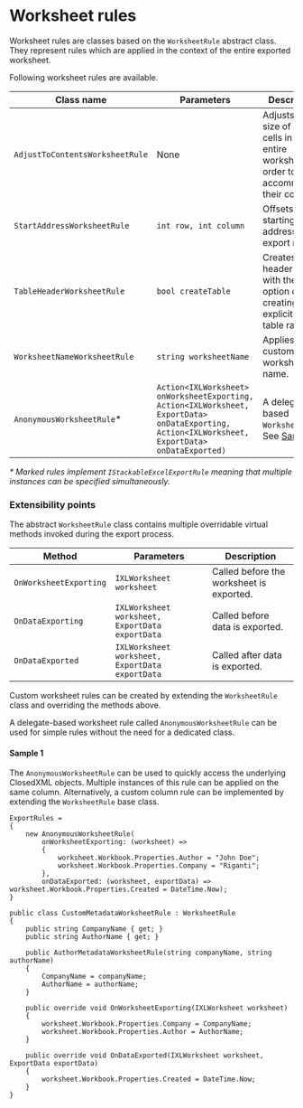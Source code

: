 # Worksheet rules
Worksheet rules are classes based on the `WorksheetRule` abstract class.
They represent rules which are applied in the context of the entire exported worksheet.

Following worksheet rules are available.

|Class name|Parameters|Description|
|---|---|---|
|`AdjustToContentsWorksheetRule`|None|Adjusts the size of used cells in the entire worksheet in order to accommodate their contents.|
|`StartAddressWorksheetRule`|`int row, int column`|Offsets the starting cell address of the export range.|
|`TableHeaderWorksheetRule`|`bool createTable`|Creates a header row with the option of creating an explicit Excel table range.|
|`WorksheetNameWorksheetRule`|`string worksheetName`|Applies a custom worksheet name.|
|`AnonymousWorksheetRule`*|`Action<IXLWorksheet> onWorksheetExporting,`<br/> `Action<IXLWorksheet, ExportData> onDataExporting,`<br/> `Action<IXLWorksheet, ExportData> onDataExported)`|A delegate-based `WorksheetRule`. See [Sample 1](#sample-1).|

*\* Marked rules implement `IStackableExcelExportRule` meaning that multiple instances can be specified simultaneously.*

### Extensibility points
The abstract `WorksheetRule` class contains multiple overridable virtual methods invoked during the export process.

|Method|Parameters|Description|
|---|---|---|
|`OnWorksheetExporting`|`IXLWorksheet worksheet`|Called before the worksheet is exported.|
|`OnDataExporting`|`IXLWorksheet worksheet, ExportData exportData`|Called before data is exported.|
|`OnDataExported`|`IXLWorksheet worksheet, ExportData exportData`|Called after data is exported.|

Custom worksheet rules can be created by extending the `WorksheetRule` class and overriding the methods above.

A delegate-based worksheet rule called `AnonymousWorksheetRule` can be used for simple rules without the need for a dedicated class. 

#### Sample 1
The `AnonymousWorksheetRule` can be used to quickly access the underlying ClosedXML objects. Multiple instances of this rule can be applied on the same column.
Alternatively, a custom column rule can be implemented by extending the `WorksheetRule` base class.

```CSHARP
ExportRules =
{
    new AnonymousWorksheetRule(
        onWorksheetExporting: (worksheet) => 
        {
            worksheet.Workbook.Properties.Author = "John Doe";
            worksheet.Workbook.Properties.Company = "Riganti";
        },
        onDataExported: (worksheet, exportData) => worksheet.Workbook.Properties.Created = DateTime.Now);
}
```

```CSHARP
public class CustomMetadataWorksheetRule : WorksheetRule
{
    public string CompanyName { get; }
    public string AuthorName { get; }

    public AuthorMetadataWorksheetRule(string companyName, string authorName)
    {
        CompanyName = companyName;
        AuthorName = authorName;
    }

    public override void OnWorksheetExporting(IXLWorksheet worksheet)
    {
        worksheet.Workbook.Properties.Company = CompanyName;
        worksheet.Workbook.Properties.Author = AuthorName;
    }

    public override void OnDataExported(IXLWorksheet worksheet, ExportData exportData)
    {
        worksheet.Workbook.Properties.Created = DateTime.Now;
    }
}
```
